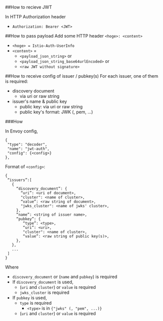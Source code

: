 ##How to recieve JWT

In HTTP Authorization header
- `Authorization: Bearer <JWT>` 	

##How to pass payload
Add some HTTP header `<hoge>: <content>`
- `<hoge> = Istio-Auth-UserInfo`
- `<content>` = 
    - `<payload_json_string>` or
    - `<payload_json_string_base64urlEncoded>` or
    - `<raw JWT without signature>`

##How to receive config of issuer / pubkey(s)
For each issuer, one of them is required:
- discovery document
  - via uri or raw string 
- issuer's name & public key
  - public key: via uri or raw string
  - public key's format: JWK (, pem, ...)


###How

In Envoy config,
```
{
 "type": "decoder",
 "name": "jwt-auth",
 "config": {<config>}
},
```

Format of `<config>`:
```
{
 “issuers”:[
   {
     “discovery_document”: {
       “uri”: <uri of document>, 
       "cluster": <name of cluster>,
       “value”: <raw string of document>,
       "jwks_cluster": <name of jwks' cluster>,
     },
     “name”: <string of issuer name>,
     “pubkey”: {
        “type”: <type>, 
        “uri”: <uri>, 
        "cluster": <name of cluster>,
        “value”: <raw string of public key(s)>,
     }, 
   },
   ...
 ]
}
```
Where
- `discovery_document` or (`name` and `pubkey`) is required
- If `discovery_document` is used, 
  - (`uri` and `cluster`) or `value` is required
  - `jwks_cluster` is required
- If `pubkey` is used,
  - `type` is required
    - `<type>` is in `{"jwks" (, "pem", ...)}`
  - (`uri` and `cluster`) or `value` is required
